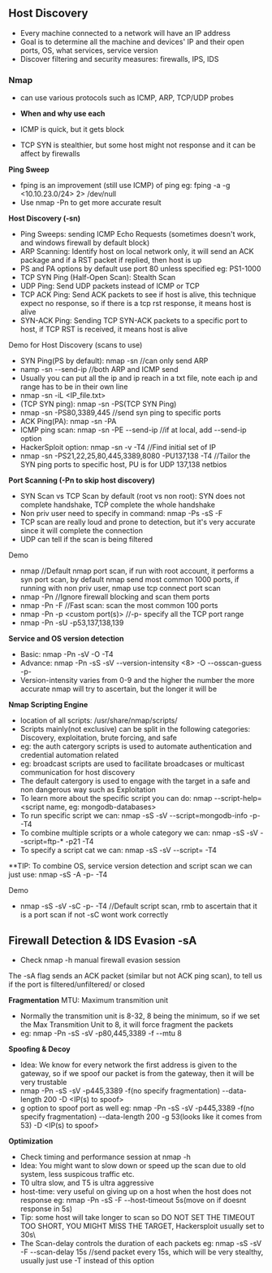 ## Host Discovery

- Every machine connected to a network will have an IP address
- Goal is to determine all the machine and devices' IP and their open ports, OS, what services, service version
- Discover filtering and security measures: firewalls, IPS, IDS


### Nmap
- can use various protocols such as ICMP, ARP, TCP/UDP probes

- **When and why use each**
- ICMP is quick, but it gets block
- TCP SYN is stealthier, but some host might not response and it can be affect by firewalls

**Ping Sweep**
- fping is an improvement (still use ICMP) of ping eg: fping -a -g <10.10.23.0/24> 2> /dev/null
- Use nmap -Pn to get more accurate result

**Host Discovery (-sn)**
- Ping Sweeps: sending ICMP Echo Requests (sometimes doesn't work, and windows firewall by default block)
- ARP Scanning: Identify host on local network only, it will send an ACK package and if a RST packet if replied, then host is up
- PS and PA options by default use port 80 unless specified eg: PS1-1000
- TCP SYN Ping (Half-Open Scan): Stealth Scan
- UDP Ping: Send UDP packets instead of ICMP or TCP
- TCP ACK Ping: Send ACK packets to see if host is alive, this technique expect no response, so if there is a tcp rst response, it means host is alive
- SYN-ACK Ping: Sending TCP SYN-ACK packets to a specific port to host, if TCP RST is received, it means host is alive

Demo for Host Discovery (scans to use)
- SYN Ping(PS by default): nmap -sn <IP> //can only send ARP 
- namp -sn <IP> --send-ip //both ARP and ICMP send
- Usually you can put all the ip and ip reach in a txt file, note each ip and range has to be in their own line
- nmap -sn -iL <IP_file.txt>
- (TCP SYN ping): nmap -sn -PS(TCP SYN Ping) <IP>
- nmap -sn -PS80,3389,445 <IP> //send syn ping to specific ports
- ACK Ping(PA): nmap -sn -PA <IP>
- ICMP ping scan: nmap -sn -PE <IP> --send-ip //if at local, add --send-ip option
- HackerSploit option: nmap -sn -v -T4 <IP> //Find initial set of IP
- nmap -sn -PS21,22,25,80,445,3389,8080 -PU137,138 -T4 <IP> //Tailor the SYN ping ports to specific host, PU is for UDP 137,138 netbios

**Port Scanning (-Pn to skip host discovery)**
- SYN Scan vs TCP Scan by default (root vs non root): SYN does not complete handshake, TCP complete the whole handshake
- Non priv user need to specify in command: nmap -Ps -sS -F <IP>
- TCP scan are really loud and prone to detection, but it's very accurate since it will complete the connection
- UDP can tell if the scan is being filtered

Demo
- nmap <IP> //Default nmap port scan, if run with root account, it performs a syn port scan, by default nmap send most common 1000 ports, if running with non priv user, nmap use tcp connect port scan
- nmap -Pn <IP> //Ignore firewall blocking and scan them ports
- nmap -Pn -F <IP> //Fast scan: scan the most common 100 ports
- nmap -Pn -p <custom port(s)> <IP> //-p- specify all the TCP port range
- nmap -Pn -sU -p53,137,138,139 <IP>

**Service and OS version detection**
- Basic: nmap -Pn -sV -O -T4 <IP>
- Advance: nmap -Pn -sS -sV --version-intensity <8> -O --osscan-guess -p- <IP>
- Version-intensity varies from 0-9 and the higher the number the more accurate nmap will try to ascertain, but the longer it will be 

**Nmap Scripting Engine**
- location of all scripts: /usr/share/nmap/scripts/
- Scripts mainly(not exclusive) can be split in the following categories: Discovery, exploitation, brute forcing, and safe
- eg: the auth catergory scripts is used to automate authentication and credential automation related
- eg: broadcast scripts are used to facilitate broadcases or multicast communication for host discovery
- The default catergory is used to engage with the target in a safe and non dangerous way such as Exploitation
- To learn more about the specific script you can do: nmap --script-help=<script name, eg: mongodb-databases>
- To run specific script we can: nmap -sS -sV --script=mongodb-info -p- -T4 <IP>
- To combine multiple scripts or a whole category we can: nmap -sS -sV --script=ftp-* -p21 -T4 <IP>
- To specify a script cat we can: nmap -sS -sV --script=<category> -T4 <IP>

**TIP: To combine OS, service version detection and script scan we can just use: nmap -sS -A -p- -T4 <IP>

Demo
- nmap -sS -sV -sC -p- -T4 <IP> //Default script scan, rmb to ascertain that it is a port scan if not -sC wont work correctly

## Firewall Detection & IDS Evasion -sA

- Check nmap -h manual firewall evasion session

The -sA flag sends an ACK packet (similar but not ACK ping scan), to tell us if the port is filtered/unfiltered/ or closed

**Fragmentation**
MTU: Maximum transmition unit

- Normally the transmition unit is 8-32, 8 being the minimum, so if we set the Max Transmition Unit to 8, it will force fragment the packets
- eg: nmap -Pn -sS -sV -p80,445,3389 -f --mtu 8 <IP>

**Spoofing & Decoy**
- Idea: We know for every network the first address is given to the gateway, so if we spoof our packet is from the gateway, then it will be very trustable
- nmap -Pn -sS -sV -p445,3389 -f(no specify fragmentation) --data-length 200 -D <IP(s) to spoof> <target IP>
- g option to spoof port as well eg: nmap -Pn -sS -sV -p445,3389 -f(no specify fragmentation) --data-length 200 -g 53(looks like it comes from 53) -D <IP(s) to spoof> <target IP>


**Optimization**
- Check timing and performance session at nmap -h
- Idea: You might want to slow down or speed up the scan due to old system, less suspicous traffic etc.
- T0 ultra slow, and T5 is ultra aggressive
- host-time: very useful on giving up on a host when the host does not response eg: nmap -Pn -sS -F --host-timeout 5s(move on if doesnt response in 5s) <IP>
- Tip: some host will take longer to scan so DO NOT SET THE TIMEOUT TOO SHORT, YOU MIGHT MISS THE TARGET, Hackersploit usually set to 30s\
- The Scan-delay controls the duration of each packets eg: nmap -sS -sV -F --scan-delay 15s <IP> //send packet every 15s, which will be very stealthy, usually just use -T instead of this option
